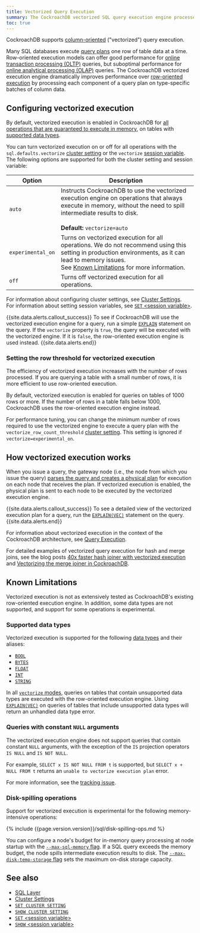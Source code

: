 ```yaml
---
title: Vectorized Query Execution
summary: The CockroachDB vectorized SQL query execution engine processes query plans using a column-oriented model to improve performance.
toc: true
---
```


CockroachDB supports [column-oriented](https://en.wikipedia.org/wiki/Column-oriented_DBMS#Column-oriented_systems) ("vectorized") query execution.

Many SQL databases execute [query plans](https://en.wikipedia.org/wiki/Query_plan) one row of table data at a time. Row-oriented execution models can offer good performance for [online transaction processing (OLTP)](https://en.wikipedia.org/wiki/Online_transaction_processing) queries, but suboptimal performance for [online analytical processing (OLAP)](https://en.wikipedia.org/wiki/Online_analytical_processing) queries. The CockroachDB vectorized execution engine dramatically improves performance over [row-oriented execution](https://en.wikipedia.org/wiki/Column-oriented_DBMS#Row-oriented_systems) by processing each component of a query plan on type-specific batches of column data.

## Configuring vectorized execution

By default, vectorized execution is enabled in CockroachDB for [all operations that are guaranteed to execute in memory](#disk-spilling-operations), on tables with [supported data types](#supported-data-types).

You can turn vectorized execution on or off for all operations with the `sql.defaults.vectorize` [cluster setting](cluster-settings.html) or the `vectorize` [session variable](set-vars.html). The following options are supported for both the cluster setting and session variable:

Option | Description
----------|------------
`auto` | Instructs CockroachDB to use the vectorized execution engine on operations that always execute in memory, without the need to spill intermediate results to disk.<br><br>**Default:** `vectorize=auto`
`experimental_on` | Turns on vectorized execution for all operations. We do not recommend using this setting in production environments, as it can lead to memory issues.<br/>See [Known Limitations](#known-limitations) for more information.
`off` | Turns off vectorized execution for all operations.

For information about configuring cluster settings, see [Cluster Settings](cluster-settings.html).<br>For information about setting session variables, see [`SET` &lt;session variable&gt;](set-vars.html).

{{site.data.alerts.callout_success}}
To see if CockroachDB will use the vectorized execution engine for a query, run a simple [`EXPLAIN`](explain.html) statement on the query. If the `vectorize` property is `true`, the query will be executed with the vectorized engine. If it is `false`, the row-oriented execution engine is used instead.
{{site.data.alerts.end}}

### Setting the row threshold for vectorized execution

The efficiency of vectorized execution increases with the number of rows processed. If you are querying a table with a small number of rows, it is more efficient to use row-oriented execution.

By default, vectorized execution is enabled for queries on tables of 1000 rows or more. If the number of rows in a table falls below 1000, CockroachDB uses the row-oriented execution engine instead.

For performance tuning, you can change the minimum number of rows required to use the vectorized engine to execute a query plan with the `vectorize_row_count_threshold` [cluster setting](cluster-settings.html). This setting is ignored if `vectorize=experimental_on`.


## How vectorized execution works

When you issue a query, the gateway node (i.e., the node from which you issue the query) [parses the query and creates a physical plan](architecture/sql-layer.html#sql-parser-planner-executor) for execution on each node that receives the plan. If vectorized execution is enabled, the physical plan is sent to each node to be executed by the vectorized execution engine.

{{site.data.alerts.callout_success}}
To see a detailed view of the vectorized execution plan for a query, run the [`EXPLAIN(VEC)`](explain.html#vec-option) statement on the query.
{{site.data.alerts.end}}

For information about vectorized execution in the context of the CockroachDB architecture, see [Query Execution](architecture/sql-layer.html#query-execution).

For detailed examples of vectorized query execution for hash and merge joins, see the blog posts [40x faster hash joiner with vectorized execution](https://www.cockroachlabs.com/blog/vectorized-hash-joiner/) and [Vectorizing the merge joiner in CockroachDB](https://www.cockroachlabs.com/blog/vectorizing-the-merge-joiner-in-cockroachdb/).

## Known Limitations

Vectorized execution is not as extensively tested as CockroachDB's existing row-oriented execution engine. In addition, some data types are not supported, and support for some operations is experimental.

### Supported data types

Vectorized execution is supported for the following [data types](data-types.html) and their aliases:

- [`BOOL`](bool.html)
- [`BYTES`](bytes.html)
- [`FLOAT`](float.html)
- [`INT`](int.html)
- [`STRING`](string.html)

In all [`vectorize` modes](#configuring-vectorized-execution), queries on tables that contain unsupported data types are executed with the row-oriented execution engine. Using [`EXPLAIN(VEC)`](explain.html#vec-option) on queries of tables that include unsupported data types will return an unhandled data type error.

### Queries with constant `NULL` arguments

The vectorized execution engine does not support queries that contain constant `NULL` arguments, with the exception of the `IS` projection operators `IS NULL` and `IS NOT NULL`.

For example, `SELECT x IS NOT NULL FROM t` is supported, but `SELECT x + NULL FROM t` returns an `unable to vectorize execution plan` error.

For more information, see the [tracking issue](https://github.com/cockroachdb/cockroach/issues/41001).

### Disk-spilling operations

Support for vectorized execution is experimental for the following memory-intensive operations:

{% include {{page.version.version}}/sql/disk-spilling-ops.md %}

You can configure a node's budget for in-memory query processing at node startup with the [`--max-sql-memory` flag](start-a-node.html#general). If a SQL query exceeds the memory budget, the node spills intermediate execution results to disk. The [`--max-disk-temp-storage` flag](start-a-node.html#general) sets the maximum on-disk storage capacity.

## See also

- [SQL Layer](architecture/sql-layer.html)
- [Cluster Settings](cluster-settings.html)
- [`SET CLUSTER SETTING`](set-cluster-setting.html)
- [`SHOW CLUSTER SETTING`](show-cluster-setting.html)
- [`SET` &lt;session variable&gt;](set-vars.html)
- [`SHOW` &lt;session variable&gt;](show-vars.html)
